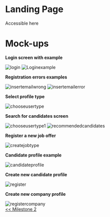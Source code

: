 # Landing Page

Accessible here

# Mock-ups
**Login screen with example**

<img src="/connect.github.io/images/Log in.png" alt="login" title="Log in">
<img src="/connect.github.io/images/Log in + input example.png" alt="Loginexample" >

**Registration errors examples**

<img src="/connect.github.io/images/Insert email address - wrong format.png" alt="insertemailwrong" >
<img src="/connect.github.io/images/Insert email address - no user found.png" alt="insertemailerror" >

**Select profile type**

<img src="/connect.github.io/images/Choose user type.png" alt="chooseusertype" >

**Search for candidates screen**

<img src="/connect.github.io/images/Choose user type-1.png" alt="chooseusertype1" >
<img src="/connect.github.io/images/Recommended candidates.png" alt="recommendedcandidates" >

**Register a new job offer**

<img src="/connect.github.io/images/Create job type.png" alt="createjobtype" >

**Candidate profile example**

<img src="/connect.github.io/images/Candidate profile.png" alt="candidateprofile" >

**Create new candidate profile**

<img src="/connect.github.io/images/Register.png" alt="register" >

**Create new company profile**

<img src="/connect.github.io/images/Register company.png" alt="registercompany" >


<div style="text-align: left"> <a href="milestone2.html" target="_blank"> << Milestone 2 </a>  </div>
